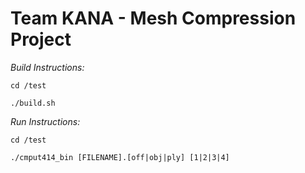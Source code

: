# Team KANA - Mesh Compression Project

*Build Instructions:*

  `cd /test`
  
  `./build.sh`

*Run Instructions:*

  `cd /test`
  
  `./cmput414_bin [FILENAME].[off|obj|ply] [1|2|3|4]`
